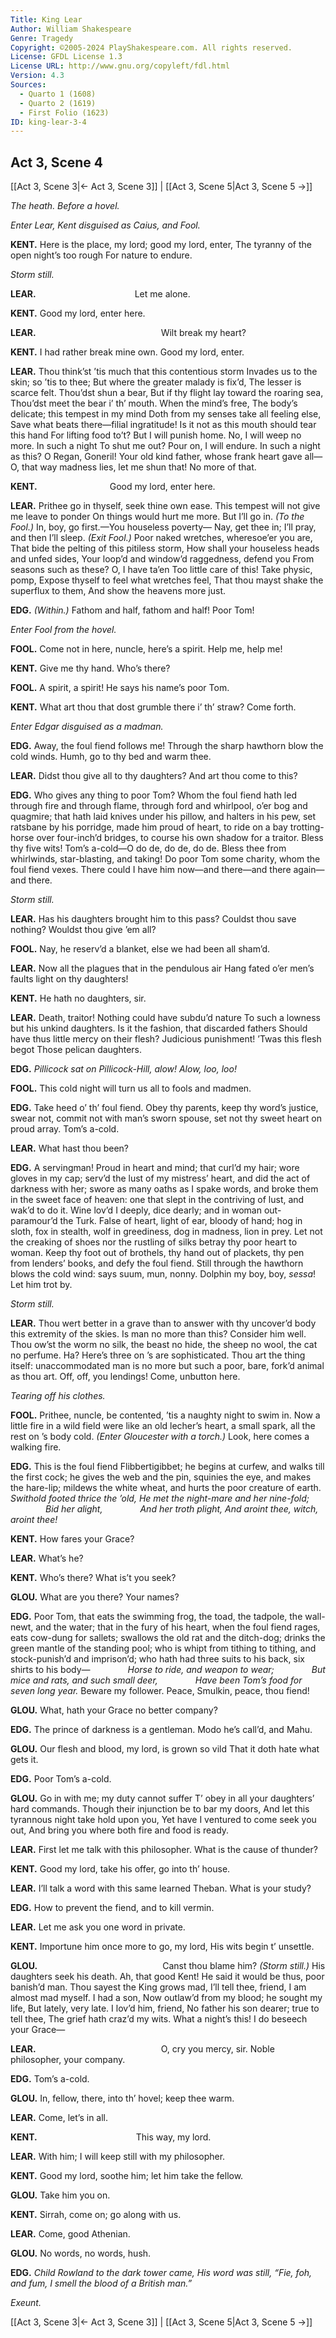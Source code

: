 ```yaml
---
Title: King Lear
Author: William Shakespeare
Genre: Tragedy
Copyright: ©2005-2024 PlayShakespeare.com. All rights reserved.
License: GFDL License 1.3
License URL: http://www.gnu.org/copyleft/fdl.html
Version: 4.3
Sources:
  - Quarto 1 (1608)
  - Quarto 2 (1619)
  - First Folio (1623)
ID: king-lear-3-4
---
```


## Act 3, Scene 4
[[Act 3, Scene 3|← Act 3, Scene 3]] | [[Act 3, Scene 5|Act 3, Scene 5 →]]

*The heath. Before a hovel.*

*Enter Lear, Kent disguised as Caius, and Fool.*

**KENT.**
Here is the place, my lord; good my lord, enter,
The tyranny of the open night’s too rough
For nature to endure.

*Storm still.*

**LEAR.**
           Let me alone.

**KENT.**
Good my lord, enter here.

**LEAR.**
              Wilt break my heart?

**KENT.**
I had rather break mine own. Good my lord, enter.

**LEAR.**
Thou think’st ’tis much that this contentious storm
Invades us to the skin; so ’tis to thee;
But where the greater malady is fix’d,
The lesser is scarce felt. Thou’dst shun a bear,
But if thy flight lay toward the roaring sea,
Thou’dst meet the bear i’ th’ mouth. When the mind’s free,
The body’s delicate; this tempest in my mind
Doth from my senses take all feeling else,
Save what beats there—filial ingratitude!
Is it not as this mouth should tear this hand
For lifting food to’t? But I will punish home.
No, I will weep no more. In such a night
To shut me out? Pour on, I will endure.
In such a night as this? O Regan, Goneril!
Your old kind father, whose frank heart gave all⁠—
O, that way madness lies, let me shun that!
No more of that.

**KENT.**
        Good my lord, enter here.

**LEAR.**
Prithee go in thyself, seek thine own ease.
This tempest will not give me leave to ponder
On things would hurt me more. But I’ll go in.
*(To the Fool.)*
In, boy, go first.—You houseless poverty⁠—
Nay, get thee in; I’ll pray, and then I’ll sleep.
*(Exit Fool.)*
Poor naked wretches, wheresoe’er you are,
That bide the pelting of this pitiless storm,
How shall your houseless heads and unfed sides,
Your loop’d and window’d raggedness, defend you
From seasons such as these? O, I have ta’en
Too little care of this! Take physic, pomp,
Expose thyself to feel what wretches feel,
That thou mayst shake the superflux to them,
And show the heavens more just.

**EDG.**
*(Within.)*
Fathom and half, fathom and half! Poor Tom!

*Enter Fool from the hovel.*

**FOOL.**
Come not in here, nuncle, here’s a spirit. Help me, help me!

**KENT.**
Give me thy hand. Who’s there?

**FOOL.**
A spirit, a spirit! He says his name’s poor Tom.

**KENT.**
What art thou that dost grumble there i’ th’ straw? Come forth.

*Enter Edgar disguised as a madman.*

**EDG.**
Away, the foul fiend follows me! Through the sharp hawthorn blow the cold winds. Humh, go to thy bed and warm thee.

**LEAR.**
Didst thou give all to thy daughters? And art thou come to this?

**EDG.**
Who gives any thing to poor Tom? Whom the foul fiend hath led through fire and through flame, through ford and whirlpool, o’er bog and quagmire; that hath laid knives under his pillow, and halters in his pew, set ratsbane by his porridge, made him proud of heart, to ride on a bay trotting-horse over four-inch’d bridges, to course his own shadow for a traitor. Bless thy five wits! Tom’s a-cold—O do de, do de, do de. Bless thee from whirlwinds, star-blasting, and taking! Do poor Tom some charity, whom the foul fiend vexes. There could I have him now—and there—and there again—and there.

*Storm still.*

**LEAR.**
Has his daughters brought him to this pass? Couldst thou save nothing? Wouldst thou give ’em all?

**FOOL.**
Nay, he reserv’d a blanket, else we had been all sham’d.

**LEAR.**
Now all the plagues that in the pendulous air Hang fated o’er men’s faults light on thy daughters!

**KENT.**
He hath no daughters, sir.

**LEAR.**
Death, traitor! Nothing could have subdu’d nature
To such a lowness but his unkind daughters.
Is it the fashion, that discarded fathers
Should have thus little mercy on their flesh?
Judicious punishment! ’Twas this flesh begot
Those pelican daughters.

**EDG.**
*Pillicock sat on Pillicock-Hill, alow! Alow, loo, loo!*

**FOOL.**
This cold night will turn us all to fools and madmen.

**EDG.**
Take heed o’ th’ foul fiend. Obey thy parents, keep thy word’s justice, swear not, commit not with man’s sworn spouse, set not thy sweet heart on proud array. Tom’s a-cold.

**LEAR.**
What hast thou been?

**EDG.**
A servingman! Proud in heart and mind; that curl’d my hair; wore gloves in my cap; serv’d the lust of my mistress’ heart, and did the act of darkness with her; swore as many oaths as I spake words, and broke them in the sweet face of heaven: one that slept in the contriving of lust, and wak’d to do it. Wine lov’d I deeply, dice dearly; and in woman out-paramour’d the Turk. False of heart, light of ear, bloody of hand; hog in sloth, fox in stealth, wolf in greediness, dog in madness, lion in prey. Let not the creaking of shoes nor the rustling of silks betray thy poor heart to woman. Keep thy foot out of brothels, thy hand out of plackets, thy pen from lenders’ books, and defy the foul fiend. Still through the hawthorn blows the cold wind: says suum, mun, nonny. Dolphin my boy, boy, *sessa*! Let him trot by.

*Storm still.*

**LEAR.**
Thou wert better in a grave than to answer with thy uncover’d body this extremity of the skies. Is man no more than this? Consider him well. Thou ow’st the worm no silk, the beast no hide, the sheep no wool, the cat no perfume. Ha? Here’s three on ’s are sophisticated. Thou art the thing itself: unaccommodated man is no more but such a poor, bare, fork’d animal as thou art. Off, off, you lendings! Come, unbutton here.

*Tearing off his clothes.*

**FOOL.**
Prithee, nuncle, be contented, ’tis a naughty night to swim in. Now a little fire in a wild field were like an old lecher’s heart, a small spark, all the rest on ’s body cold.
*(Enter Gloucester with a torch.)*
Look, here comes a walking fire.

**EDG.**
This is the foul fiend Flibbertigibbet; he begins at curfew, and walks till the first cock; he gives the web and the pin, squinies the eye, and makes the hare-lip; mildews the white wheat, and hurts the poor creature of earth.
*Swithold footed thrice the ’old,*
*He met the night-mare and her nine-fold;*
    *Bid her alight,*
    *And her troth plight,*
*And aroint thee, witch, aroint thee!*

**KENT.**
How fares your Grace?

**LEAR.**
What’s he?

**KENT.**
Who’s there? What is’t you seek?

**GLOU.**
What are you there? Your names?

**EDG.**
Poor Tom, that eats the swimming frog, the toad, the tadpole, the wall-newt, and the water; that in the fury of his heart, when the foul fiend rages, eats cow-dung for sallets; swallows the old rat and the ditch-dog; drinks the green mantle of the standing pool; who is whipt from tithing to tithing, and stock-punish’d and imprison’d; who hath had three suits to his back, six shirts to his body⁠—
    *Horse to ride, and weapon to wear;*
    *But mice and rats, and such small deer,*
    *Have been Tom’s food for seven long year.*
Beware my follower. Peace, Smulkin, peace, thou fiend!

**GLOU.**
What, hath your Grace no better company?

**EDG.**
The prince of darkness is a gentleman. Modo he’s call’d, and Mahu.

**GLOU.**
Our flesh and blood, my lord, is grown so vild
That it doth hate what gets it.

**EDG.**
Poor Tom’s a-cold.

**GLOU.**
Go in with me; my duty cannot suffer
T’ obey in all your daughters’ hard commands.
Though their injunction be to bar my doors,
And let this tyrannous night take hold upon you,
Yet have I ventured to come seek you out,
And bring you where both fire and food is ready.

**LEAR.**
First let me talk with this philosopher.
What is the cause of thunder?

**KENT.**
Good my lord, take his offer, go into th’ house.

**LEAR.**
I’ll talk a word with this same learned Theban.
What is your study?

**EDG.**
How to prevent the fiend, and to kill vermin.

**LEAR.**
Let me ask you one word in private.

**KENT.**
Importune him once more to go, my lord,
His wits begin t’ unsettle.

**GLOU.**
              Canst thou blame him?
*(Storm still.)*
His daughters seek his death. Ah, that good Kent!
He said it would be thus, poor banish’d man.
Thou sayest the King grows mad, I’ll tell thee, friend,
I am almost mad myself. I had a son,
Now outlaw’d from my blood; he sought my life,
But lately, very late. I lov’d him, friend,
No father his son dearer; true to tell thee,
The grief hath craz’d my wits. What a night’s this!
I do beseech your Grace⁠—

**LEAR.**
              O, cry you mercy, sir.
Noble philosopher, your company.

**EDG.**
Tom’s a-cold.

**GLOU.**
In, fellow, there, into th’ hovel; keep thee warm.

**LEAR.**
Come, let’s in all.

**KENT.**
           This way, my lord.

**LEAR.**
With him;
I will keep still with my philosopher.

**KENT.**
Good my lord, soothe him; let him take the fellow.

**GLOU.**
Take him you on.

**KENT.**
Sirrah, come on; go along with us.

**LEAR.**
Come, good Athenian.

**GLOU.**
No words, no words, hush.

**EDG.**
*Child Rowland to the dark tower came,*
*His word was still, “Fie, foh, and fum,*
*I smell the blood of a British man.”*

*Exeunt.*

[[Act 3, Scene 3|← Act 3, Scene 3]] | [[Act 3, Scene 5|Act 3, Scene 5 →]]